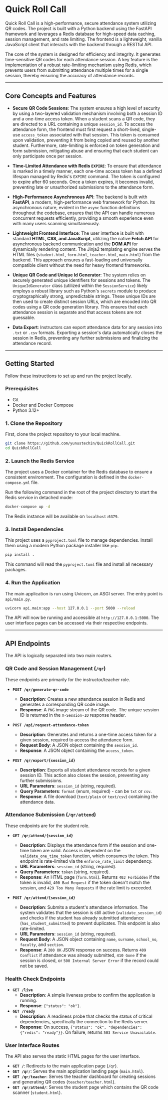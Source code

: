 # Quick Roll Call

Quick Roll Call is a high-performance, secure attendance system utilizing QR codes. The project is built with a Python backend using the FastAPI framework and leverages a Redis database for high-speed data caching, session management, and rate limiting. The frontend is a lightweight, vanilla JavaScript client that interacts with the backend through a RESTful API.

The core of the system is designed for efficiency and integrity. It generates time-sensitive QR codes for each attendance session. A key feature is the implementation of a robust rate-limiting mechanism using Redis, which prevents users from submitting attendance multiple times for a single session, thereby ensuring the accuracy of attendance records.

-----

## Core Concepts and Features

  * **Secure QR Code Sessions**: The system ensures a high level of security by using a two-layered validation mechanism involving both a session ID and a one-time access token. When a student scans a QR code, they are directed to a URL containing a unique `session_id`. To access the attendance form, the frontend must first request a short-lived, single-use `access_token` associated with that session. This token is consumed upon validation, preventing it from being copied and reused by another student. Furthermore, rate-limiting is enforced on token generation and form submission, mitigating abuse and ensuring that each student can only participate once per session.

  * **Time-Limited Attendance with Redis `EXPIRE`**: To ensure that attendance is marked in a timely manner, each one-time access token has a defined lifespan managed by Redis's `EXPIRE` command. The token is configured to expire after 60 seconds. Once a token expires, it becomes invalid, preventing late or unauthorized submissions to the attendance form.

  * **High-Performance Asynchronous API**: The backend is built with **FastAPI**, a modern, high-performance web framework for Python. Its asynchronous nature, evident in the `async` function definitions throughout the codebase, ensures that the API can handle numerous concurrent requests efficiently, providing a smooth experience even with many users scanning simultaneously.

  * **Lightweight Frontend Interface**: The user interface is built with standard **HTML, CSS, and JavaScript**, utilizing the native **Fetch API** for asynchronous backend communication and the **DOM API** for dynamically rendering content. The Jinja2 templating engine serves the HTML files (`student.html`, `form.html`, `teacher.html`, `main.html`) from the backend. This approach ensures a fast-loading and universally compatible client without the need for heavy frontend frameworks.

  * **Unique QR Code and Unique Id Generator**: The system relies on securely generated unique identifiers for sessions and tokens. The `UniqueIdGenerator` class (utilized within the `SessionService`) likely employs a robust library such as Python's `secrets` module to produce cryptographically strong, unpredictable strings. These unique IDs are then used to create distinct session URLs, which are encoded into QR codes using a QR code generation library. This ensures that each attendance session is separate and that access tokens are not guessable.

  * **Data Export**: Instructors can export attendance data for any session into `.txt` or `.csv` formats. Exporting a session's data automatically closes the session in Redis, preventing any further submissions and finalizing the attendance record.

-----

## Getting Started

Follow these instructions to set up and run the project locally.

### Prerequisites

  * Git
  * Docker and Docker Compose
  * Python 3.12+

### 1\. Clone the Repository

First, clone the project repository to your local machine.

```sh
git clone https://github.com/yunustechin/QuickRollCall.git
cd QuickRollCall
```

### 2\. Launch the Redis Service

The project uses a Docker container for the Redis database to ensure a consistent environment. The configuration is defined in the `docker-compose.yml` file.

Run the following command in the root of the project directory to start the Redis service in detached mode:

```sh
docker-compose up -d
```

The Redis instance will be available on `localhost:6379`.

### 3\. Install Dependencies

This project uses a `pyproject.toml` file to manage dependencies. Install them using a modern Python package installer like `pip`.

```sh
pip install .
```

This command will read the `pyproject.toml` file and install all necessary packages.

### 4\. Run the Application

The main application is run using Uvicorn, an ASGI server. The entry point is `api/main.py`.

```sh
uvicorn api.main:app --host 127.0.0.1 --port 5000 --reload
```

The API will now be running and accessible at `http://127.0.0.1:5000`. The user interface pages can be accessed via their respective endpoints.

-----

## API Endpoints

The API is logically separated into two main routers.

### QR Code and Session Management (`/qr`)

These endpoints are primarily for the instructor/teacher role.

  * **`POST /qr/generate-qr-code`**

      * **Description**: Creates a new attendance session in Redis and generates a corresponding QR code image.
      * **Response**: A `PNG` image stream of the QR code. The unique session ID is returned in the `X-Session-ID` response header.

  * **`POST /api/request-attendance-token`**

      * **Description**: Generates and returns a one-time access token for a given session, required to access the attendance form.
      * **Request Body**: A JSON object containing the `session_id`.
      * **Response**: A JSON object containing the `access_token`.

  * **`POST /qr/export/{session_id}`**

      * **Description**: Exports all student attendance records for a given session ID. This action also closes the session, preventing any further submissions.
      * **URL Parameters**: `session_id` (string, required).
      * **Query Parameters**: `format` (enum, required) - can be `txt` or `csv`.
      * **Response**: A file download (`text/plain` or `text/csv`) containing the attendance data.

### Attendance Submission (`/qr/attend`)

These endpoints are for the student role.

  * **`GET /qr/attend/{session_id}`**

      * **Description**: Displays the attendance form if the session and one-time token are valid. Access is dependent on the `validate_one_time_token` function, which consumes the token. This endpoint is rate-limited via the `enforce_rate_limit` dependency.
      * **URL Parameters**: `session_id` (string, required).
      * **Query Parameters**: `token` (string, required).
      * **Response**: An HTML page (`form.html`). Returns `403 Forbidden` if the token is invalid, `400 Bad Request` if the token doesn't match the session, and `429 Too Many Requests` if the rate limit is exceeded.

  * **`POST /qr/attend/{session_id}`**

      * **Description**: Submits a student's attendance information. The system validates that the session is still active (`validate_session_id`) and checks if the student has already submitted attendance (`has_student_submitted`) to prevent duplicates. This endpoint is also rate-limited.
      * **URL Parameters**: `session_id` (string, required).
      * **Request Body**: A JSON object containing `name`, `surname`, `school_no`, `faculty`, and `section`.
      * **Response**: A `200 OK` JSON response on success. Returns `409 Conflict` if attendance was already submitted, `410 Gone` if the session is closed, or `500 Internal Server Error` if the record could not be saved.

### Health Check Endpoints

  * **`GET /live`**
      * **Description**: A simple liveness probe to confirm the application is running.
      * **Response**: `{"status": "ok"}`.
  * **`GET /ready`**
      * **Description**: A readiness probe that checks the status of critical dependencies, specifically the connection to the Redis server.
      * **Response**: On success, `{"status": "ok", "dependencies": {"redis": "ready"}}`. On failure, returns `503 Service Unavailable`.

### User Interface Routes

The API also serves the static HTML pages for the user interface.

  * **`GET /`**: Redirects to the main application page (`/qr`).
  * **`GET /qr/`**: Serves the main application landing page (`main.html`).
  * **`GET /qr/teacher`**: Serves the teacher dashboard for creating sessions and generating QR codes (`teacher/teacher.html`).
  * **`GET /qr/attend/`**: Serves the student page which contains the QR code scanner (`student.html`).
